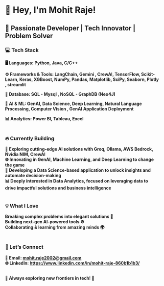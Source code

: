 <h1>👋 Hey, I'm <b>Mohit Raje!<b></b></h1>

<h2>🚀 Passionate Developer | Tech Innovator | Problem Solver</h2>

<h3>💻 Tech Stack</h3>

🖥️ Languages:
Python, Java, C/C++

⚙️ Frameworks & Tools:
LangChain, Gemini , CrewAI, TensorFlow, Scikit-Learn, Keras, XGBoost, NumPy, Pandas, Matplotlib, SciPy, Seaborn, Plotly , streamlit

📂 Database:
SQL - Mysql , NoSQL - GraphDB (Neo4J)

🧠 AI & ML:
GenAI, Data Science, Deep Learning, Natural Language Processing, Computer Vision , GenAI Application Deployment

📊 Analytics:
Power BI, Tableau, Excel<br>
<br>

<h3>🔥 Currently Building</h3>

🤖 Exploring cutting-edge AI solutions with Groq, Ollama, AWS Bedrock, Nvidia NIM, CrewAI<br>
🌐 Innovating in GenAI, Machine Learning, and Deep Learning to change the game<br>
🧠 Developing a Data Science-based application to unlock insights and automate decision-making<br>
📊 Deeply interested in Data Analytics, focused on leveraging data to drive impactful solutions and business intelligence<br>
<br>

<h3>💡 What I Love</h3>

Breaking complex problems into elegant solutions 🧩<br>
Building next-gen AI-powered tools ⚙️<br>
Collaborating & learning from amazing minds 🌍<br>
<br>

<h3>🔗 Let’s Connect</h3>

📧 Email: mohit.raje2002@gmail.com<br>
🌐 LinkedIn: https://www.linkedin.com/in/mohit-raje-860b1b1b3/<br>
<br>

<b>🌟 Always exploring new frontiers in tech! 🚀<b>
